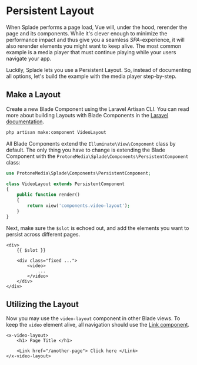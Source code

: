 # Persistent Layout

When Splade performs a page load, Vue will, under the hood, rerender the page and its components. While it's clever enough to minimize the performance impact and thus give you a seamless *SPA*-experience, it will also rerender elements you might want to keep alive. The most common example is a media player that must continue playing while your users navigate your app.

Luckily, Splade lets you use a Persistent Layout. So, instead of documenting all options, let's build the example with the media player step-by-step.

## Make a Layout

Create a new Blade Component using the Laravel Artisan CLI. You can read more about building Layouts with Blade Components in the [Laravel documentation](https://laravel.com/docs/9.x/blade#layouts-using-components).

```bash
php artisan make:component VideoLayout
```

All Blade Components extend the `Illuminate\View\Component` class by default. The only thing you have to change is extending the Blade Component with the `ProtoneMedia\Splade\Components\PersistentComponent` class:

```php
use ProtoneMedia\Splade\Components\PersistentComponent;

class VideoLayout extends PersistentComponent
{
    public function render()
    {
        return view('components.video-layout');
    }
}
```

Next, make sure the `$slot` is echoed out, and add the elements you want to persist across different pages.

```blade
<div>
    {{ $slot }}

    <div class="fixed ...">
        <video>
            ...
        </video>
    </div>
</div>
```

## Utilizing the Layout

Now you may use the `video-layout` component in other Blade views. To keep the `video` element alive, all navigation should use the [Link component](x-link.md).

```blade
<x-video-layout>
    <h1> Page Title </h1>

    <Link href="/another-page"> Click here </Link>
</x-video-layout>
```
